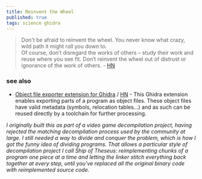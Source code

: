 ```yaml
---
title: Reinvent the Wheel
published: true
tags: science ghidra
---
```

> Don't be afraid to reinvent the wheel. You never know what crazy, wild path it might roll you down to.  
> Of course, don’t disregard the works of others – study their work and reuse where you see fit. Don’t reinvent the wheel out of distrust or ignorance of the work of others. - [HN](https://news.ycombinator.com/item?id=44083467)

### see also
- [Object file exporter extension for Ghidra](https://github.com/boricj/ghidra-delinker-extension?tab=readme-ov-file#object-file-exporter-extension-for-ghidra) / [HN](https://news.ycombinator.com/item?id=44083863) - This Ghidra extension enables exporting parts of a program as object files. These object files have valid metadata (symbols, relocation tables…) and as such can be reused directly by a toolchain for further processing.

_I originally built this as part of a video game decompilation project, having rejected the matching decompilation process used by the community at large. I still needed a way to divide and conquer the problem, which is how I got the funny idea of dividing programs. That allows a particular style of decompilation project I call Ship of Theseus: reimplementing chunks of a program one piece at a time and letting the linker stitch everything back together at every step, until you've replaced all the original binary code with reimplemented source code._